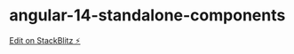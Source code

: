 # angular-14-standalone-components

[Edit on StackBlitz ⚡️](https://stackblitz.com/edit/angular-vnd7ff)